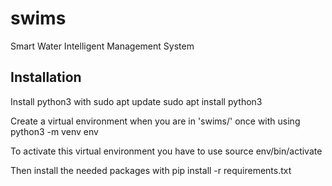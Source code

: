 # swims
Smart Water Intelligent Management System

## Installation
Install python3 with 
    sudo apt update
    sudo apt install python3

Create a virtual environment when you are in 'swims/' once with using
    python3 -m venv env

To activate this virtual environment you have to use
    source env/bin/activate

Then install the needed packages with
    pip install -r requirements.txt